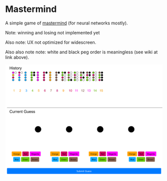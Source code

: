 # Mastermind
A simple game of [mastermind](https://en.wikipedia.org/wiki/Mastermind_(board_game)) (for neural networks mostly).

Note: winning and losing not implemented yet

Also note: UX not optimized for widescreen.

Also also note note: white and black peg order is meaningless (see wiki at link above).

![Mastermind](/mastermind_icon.jpg)
